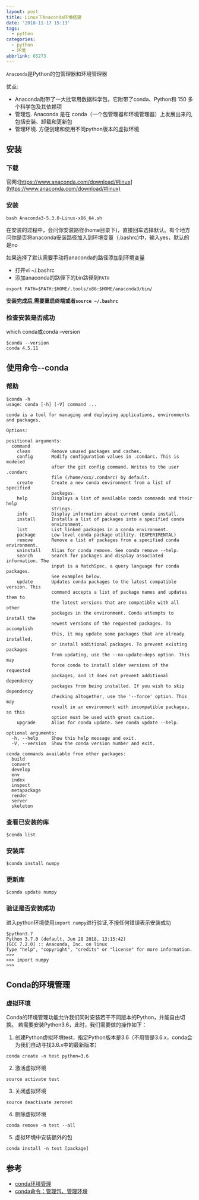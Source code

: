 ```yaml
---
layout: post
title: Linux下Anaconda环境搭建
date: '2018-11-17 15:13'
tags:
  - python
categories:
  - python
  - 环境
abbrlink: 65273
---
```


`Anaconda`是Python的包管理器和环境管理器

优点:
* Anaconda附带了一大批常用数据科学包，它附带了conda、Python和 150 多个科学包及其依赖项
* 管理包. Anaconda 是在 conda（一个包管理器和环境管理器）上发展出来的, 包括安装、卸载和更新包
* 管理环境. 方便创建和使用不同python版本的虚拟环境

<!--more-->

## 安装
### 下载

官网:[https://www.anaconda.com/download/#linux](https://www.anaconda.com/download/#linux)

### 安装

``` shell
bash Anaconda3-5.3.0-Linux-x86_64.sh
```
在安装的过程中，会问你安装路径(home目录下)，直接回车选择默认。有个地方问你是否将anaconda安装路径加入到环境变量（.bashrc)中，输入yes，默认的是no

如果选择了默认需要手动将anaconda的路径添加到环境变量
- 打开vi ~/.bashrc
- 添加anaconda的路径下的bin路径到`PATH`
```
export PATH=$PATH:$HOME/.tools/x86:$HOME/anaconda3/bin/
```

**安装完成后,需要重启终端或者`source ~/.bashrc`**

### 检查安装是否成功

which conda或conda –version
```
$conda --version
conda 4.5.11
```

## 使用命令--conda

### 帮助

```
$conda -h
usage: conda [-h] [-V] command ...

conda is a tool for managing and deploying applications, environments and packages.

Options:

positional arguments:
  command
    clean        Remove unused packages and caches.
    config       Modify configuration values in .condarc. This is modeled
                 after the git config command. Writes to the user .condarc
                 file (/home/xxx/.condarc) by default.
    create       Create a new conda environment from a list of specified
                 packages.
    help         Displays a list of available conda commands and their help
                 strings.
    info         Display information about current conda install.
    install      Installs a list of packages into a specified conda
                 environment.
    list         List linked packages in a conda environment.
    package      Low-level conda package utility. (EXPERIMENTAL)
    remove       Remove a list of packages from a specified conda environment.
    uninstall    Alias for conda remove. See conda remove --help.
    search       Search for packages and display associated information. The
                 input is a MatchSpec, a query language for conda packages.
                 See examples below.
    update       Updates conda packages to the latest compatible version. This
                 command accepts a list of package names and updates them to
                 the latest versions that are compatible with all other
                 packages in the environment. Conda attempts to install the
                 newest versions of the requested packages. To accomplish
                 this, it may update some packages that are already installed,
                 or install additional packages. To prevent existing packages
                 from updating, use the --no-update-deps option. This may
                 force conda to install older versions of the requested
                 packages, and it does not prevent additional dependency
                 packages from being installed. If you wish to skip dependency
                 checking altogether, use the '--force' option. This may
                 result in an environment with incompatible packages, so this
                 option must be used with great caution.
    upgrade      Alias for conda update. See conda update --help.

optional arguments:
  -h, --help     Show this help message and exit.
  -V, --version  Show the conda version number and exit.

conda commands available from other packages:
  build
  convert
  develop
  env
  index
  inspect
  metapackage
  render
  server
  skeleton
```

### 查看已安装的库

```
$conda list
```

### 安装库

```
$conda install numpy
```

### 更新库

```
$conda update numpy
```

### 验证是否安装成功

进入python环境使用`import numpy`进行验证,不报任何错误表示安装成功

```
$python3.7
Python 3.7.0 (default, Jun 28 2018, 13:15:42)
[GCC 7.2.0] :: Anaconda, Inc. on linux
Type "help", "copyright", "credits" or "license" for more information.
>>>
>>> import numpy
>>>
```

## Conda的环境管理

### 虚拟环境

Conda的环境管理功能允许我们同时安装若干不同版本的Python，并能自由切换。
若需要安装Python3.6，此时，我们需要做的操作如下：

1. 创建Python虚拟环境test，指定Python版本是3.6（不用管是3.6.x，conda会为我们自动寻找3.6.x中的最新版本）
```
conda create -n test python=3.6
```
2. 激活虚拟环境
```
source activate test
```
3. 关闭虚拟环境
```
source deactivate zeronet
```
4. 删除虚拟环境
```
conda remove -n test --all
```
5. 虚拟环境中安装额外的包
```
conda install -n test [package]
```

## 参考

* [conda环境管理](http://www.cnblogs.com/liaohuiqiang/p/9380417.html)
* [conda命令：管理包、管理环境](https://blog.csdn.net/z583636762/article/details/79166373)
